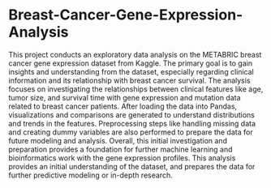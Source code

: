 # Breast-Cancer-Gene-Expression-Analysis

This project conducts an exploratory data analysis on the METABRIC breast cancer gene expression dataset from Kaggle. The primary goal is to gain insights and understanding from the dataset, especially regarding clinical information and its relationship with breast cancer survival. The analysis focuses on investigating the relationships between clinical features like age, tumor size, and survival time with gene expression and mutation data related to breast cancer patients. 
After loading the data into Pandas, visualizations and comparisons are generated to understand distributions and trends in the features. Preprocessing steps like handling missing data and creating dummy variables are also performed to prepare the data for future modeling and analysis. Overall, this initial investigation and preparation provides a foundation for further machine learning and bioinformatics work with the gene expression profiles.
This analysis provides an initial understanding of the dataset, and prepares the data for further predictive modeling or in-depth research.
